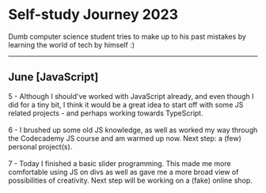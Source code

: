 # Self-study Journey 2023
Dumb computer science student tries to make up to his past mistakes by learning the world of tech by himself :)

---

## June        [JavaScript]
5 - Although I should've worked with JavaScript already, and even though I did for a tiny bit, I think it would be a great idea to start off with some JS related projects - and perhaps working towards TypeScript.
\
\
6 - I brushed up some old JS knowledge, as well as worked my way through the Codecademy JS course and am warmed up now. Next step: a (few) personal project(s).
\
\
7 - Today I finished a basic slider programming. This made me more comfortable using JS on divs as well as gave me a more broad view of possibilities of creativity. Next step will be working on a (fake) online shop.
